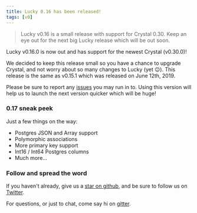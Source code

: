 ```yaml
---
title: Lucky 0.16 has been released!
tags: [v0]
---
```


> Lucky v0.16 is a small release with support for Crystal 0.30. Keep an eye
> out for the next big Lucky release which will be out soon.

<!-- truncate -->

Lucky v0.16.0 is now out and has support for the newest Crystal (v0.30.0)!

We decided to keep this release small so you have a chance to upgrade Crystal,
and not worry about so many changes to Lucky (yet 😉). This release is the same
as v0.15.1 which was released on June 12th, 2019.

Please be sure to report any [issues](https://github.com/luckyframework/lucky/issues) you
may run in to. Using this version will help us to launch the next version quicker which will
be huge!

### 0.17 sneak peek

Just a few things on the way:

- Postgres JSON and Array support
- Polymorphic associations
- More primary key support
- Int16 / Int64 Postgres columns
- Much more...

### Follow and spread the word

If you haven't already, give us a [star on github](https://github.com/luckyframework/lucky),
and be sure to follow us on [Twitter](https://twitter.com/luckyframework/).

For questions, or just to chat, come say hi on [gitter](https://gitter.im/luckyframework/Lobby).
